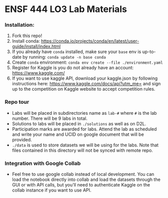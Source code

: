 # ENSF 444 LO3 Lab Materials

### Installation:
1. Fork this repo!
2. Install conda: https://conda.io/projects/conda/en/latest/user-guide/install/index.html
3. If you already have `conda` installed, make sure your `base` env is up-to-date by running: `conda update -n base conda`
4. Create `conda` environment: `conda env create --file ./environment.yaml`
5. Register for Kaggle is you do not already have an account: https://www.kaggle.com/ 
6. If you want to use kaggle API, download your kaggle.json by following instructions here: https://www.kaggle.com/docs/api?utm_me= and sign up to the competition on Kaggle website to accept competition rules. 

### Repo tour
* Labs will be placed in subdirectories name as `lab-#` where `#` is the lab number. There will be 9 labs in total.
* Solutions to labs will be placed in `./solutions` as well as on D2L. 
* Participation marks are awarded for labs. Attend the lab as scheduled and write your name and UCID on google document that will be provided. 
* `./data` is used to store datasets we will be using for the labs. Note that files contained in this directory will not be synced with remote repo. 

### Integration with Google Collab
* Feel free to use google collab instead of local development. You can load the notebook directly into collab and load the datasets through the GUI or with API calls, but you'll need to authenticate Kaggle on the collab instance if you want to use API. 

